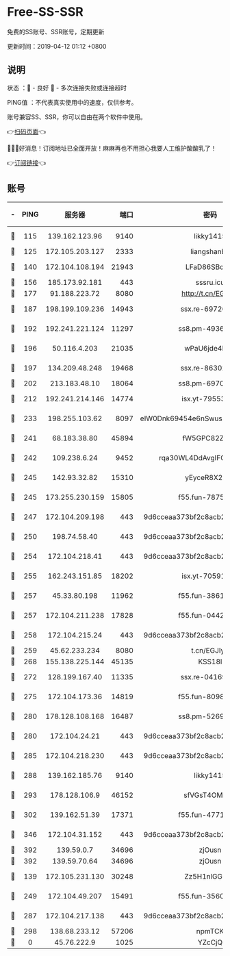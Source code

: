 # Free-SS-SSR

免费的SS账号、SSR账号，定期更新

更新时间：2019-04-12 01:12 +0800

## 说明

状态     ：🙂 - 良好 🙁 - 多次连接失败或连接超时

PING值   ：不代表真实使用中的速度，仅供参考。

账号兼容SS、SSR，你可以自由在两个软件中使用。

👉[扫码页面](https://liesauer.github.io/Free-SS-SSR/)👈

🎉🎉🎉好消息！订阅地址已全面开放！麻麻再也不用担心我要人工维护酸酸乳了！

👉[订阅链接](https://www.liesauer.net/yogurt/subscribe?ACCESS_TOKEN=DAYxR3mMaZAsaqUb)👈

## 账号

|-|PING|服务器|端口|密码|加密方式|区域|
|:----:|:----:|:-----:|-----:|:----:|:----:|:----:|
|🙂|115|139.162.123.96|9140|likky1415|aes-256-cfb|JP|
|🙂|125|172.105.203.127|2333|liangshanbo|chacha20|JP|
|🙂|140|172.104.108.194|21943|LFaD86SBq2lY|aes-256-cfb|JP|
|🙂|156|185.173.92.181|443|sssru.icu|rc4-md5|RU|
|🙂|177|91.188.223.72|8080|http://t.cn/EGJIyrl|rc4-md5|RU|
|🙂|187|198.199.109.236|14943|ssx.re-69726715|aes-256-cfb|US|
|🙂|192|192.241.221.124|11297|ss8.pm-49366611|aes-256-cfb|US|
|🙂|196|50.116.4.203|21035|wPaU6jde4NZT|aes-256-cfb|US|
|🙂|197|134.209.48.248|19468|ssx.re-86302752|aes-256-cfb|US|
|🙂|202|213.183.48.10|18064|ss8.pm-69704775|rc4-md5|RU|
|🙂|212|192.241.214.146|14774|isx.yt-79553364|aes-256-cfb|US|
|🙂|233|198.255.103.62|8097|eIW0Dnk69454e6nSwuspv9DmS201tQ0D|aes-256-cfb|US|
|🙂|241|68.183.38.80|45894|fW5GPC82Z97G|aes-256-cfb|GB|
|🙂|242|109.238.6.24|9452|rqa30WL4DdAvgIFG6Fs3znzTa|aes-256-cfb|FR|
|🙂|245|142.93.32.82|15310|yEyceR8X2EVd|aes-256-cfb|GB|
|🙂|245|173.255.230.159|15805|f55.fun-78754827|aes-256-cfb|US|
|🙂|247|172.104.209.198|443|9d6cceaa373bf2c8acb22e60b6a58be6|aes-256-cfb|US|
|🙂|250|198.74.58.40|443|9d6cceaa373bf2c8acb22e60b6a58be6|aes-256-cfb|US|
|🙂|254|172.104.218.41|443|9d6cceaa373bf2c8acb22e60b6a58be6|aes-256-cfb|US|
|🙂|255|162.243.151.85|18202|isx.yt-70591909|aes-256-cfb|US|
|🙂|257|45.33.80.198|11962|f55.fun-38615742|aes-256-cfb|US|
|🙂|257|172.104.211.238|17828|f55.fun-04428488|aes-256-cfb|US|
|🙂|258|172.104.215.24|443|9d6cceaa373bf2c8acb22e60b6a58be6|aes-256-cfb|US|
|🙂|259|45.62.233.234|8080|t.cn/EGJIyrl|rc4-md5|CA|
|🙂|268|155.138.225.144|45135|KSS18l|rc4-md5|US|
|🙂|272|128.199.167.40|11335|ssx.re-04169408|aes-256-cfb|SG|
|🙂|275|172.104.173.36|14819|f55.fun-80989393|aes-256-cfb|SG|
|🙂|280|178.128.108.168|16487|ss8.pm-52699195|aes-256-cfb|SG|
|🙂|280|172.104.24.21|443|9d6cceaa373bf2c8acb22e60b6a58be6|aes-256-cfb|US|
|🙂|285|172.104.218.230|443|9d6cceaa373bf2c8acb22e60b6a58be6|aes-256-cfb|US|
|🙂|288|139.162.185.76|9140|likky1415|aes-256-cfb|DE|
|🙂|293|178.128.106.9|46152|sfVGsT4OMxHC|aes-256-cfb|SG|
|🙂|302|139.162.51.39|17371|f55.fun-47715788|aes-256-cfb|SG|
|🙂|346|172.104.31.152|443|9d6cceaa373bf2c8acb22e60b6a58be6|aes-256-cfb|US|
|🙂|392|139.59.0.7|34696|zjOusn|chacha20|IN|
|🙂|392|139.59.70.64|34696|zjOusn|chacha20|IN|
|🙂|139|172.105.231.130|30248|Zz5H1nlGGKHx|aes-256-cfb|JP|
|🙂|249|172.104.49.207|15491|f55.fun-35608274|aes-256-cfb|SG|
|🙂|287|172.104.217.138|443|9d6cceaa373bf2c8acb22e60b6a58be6|aes-256-cfb|US|
|🙂|298|138.68.233.12|57206|npmTCK|rc4-md5|US|
|🙁|0|45.76.222.9|1025|YZcCjQ|rc4-md5|JP|
